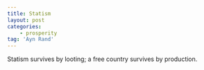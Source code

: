 ```yaml
---
title: Statism
layout: post
categories:
    - prosperity
tag: 'Ayn Rand'
---
```


Statism survives by looting; a free country survives by production.
